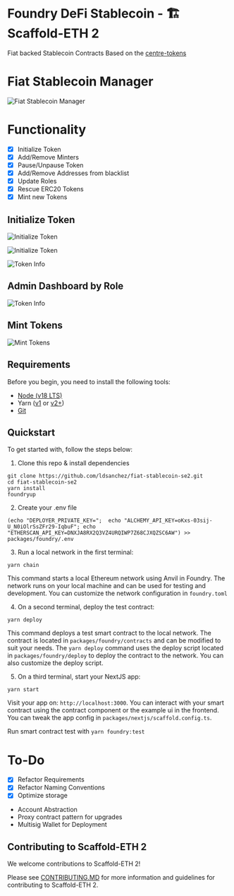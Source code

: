 # Foundry DeFi Stablecoin - 🏗 Scaffold-ETH 2

Fiat backed Stablecoin Contracts Based on the [centre-tokens](https://github.com/centrehq/centre-tokens)

# Fiat Stablecoin Manager

![Fiat Stablecoin Manager](https://github.com/ldsanchez/fiat-stablecoin-se2/assets/5996795/4e56e018-db1a-42d9-9660-1a4edfc6ed7e)

# Functionality

- [x] Initialize Token
- [x] Add/Remove Minters
- [x] Pause/Unpause Token
- [x] Add/Remove Addresses from blacklist
- [x] Update Roles
- [x] Rescue ERC20 Tokens
- [x] Mint new Tokens

## Initialize Token

![Initialize Token](https://github.com/ldsanchez/fiat-stablecoin-se2/assets/5996795/ee868e27-d84f-424d-9570-2ffcb0533a63)

![Initialize Token](https://github.com/ldsanchez/fiat-stablecoin-se2/assets/5996795/2802a7ed-c291-4a79-bb04-a1b9a72497b7)

![Token Info](https://github.com/ldsanchez/fiat-stablecoin-se2/assets/5996795/3ab04032-c1af-4090-bb55-82e5e4f2635d)

## Admin Dashboard by Role

![Token Info](https://github.com/ldsanchez/fiat-stablecoin-se2/assets/5996795/29e6ba9f-27ea-42e5-9115-dae4a658692b)

## Mint Tokens

![Mint Tokens](https://github.com/ldsanchez/fiat-stablecoin-se2/assets/5996795/5d588c51-406a-443b-a1c0-756a552fbe7a)

## Requirements

Before you begin, you need to install the following tools:

- [Node (v18 LTS)](https://nodejs.org/en/download/)
- Yarn ([v1](https://classic.yarnpkg.com/en/docs/install/) or [v2+](https://yarnpkg.com/getting-started/install))
- [Git](https://git-scm.com/downloads)

## Quickstart

To get started with, follow the steps below:

1. Clone this repo & install dependencies

```
git clone https://github.com/ldsanchez/fiat-stablecoin-se2.git
cd fiat-stablecoin-se2
yarn install
foundryup
```

2. Create your .env file

```
(echo "DEPLOYER_PRIVATE_KEY=";  echo "ALCHEMY_API_KEY=oKxs-03sij-U_N0iOlrSsZFr29-IqbuF"; echo "ETHERSCAN_API_KEY=DNXJA8RX2Q3VZ4URQIWP7Z68CJXQZSC6AW") >> packages/foundry/.env
```

3. Run a local network in the first terminal:

```
yarn chain
```

This command starts a local Ethereum network using Anvil in Foundry. The network runs on your local machine and can be used for testing and development. You can customize the network configuration in `foundry.toml`

4. On a second terminal, deploy the test contract:

```
yarn deploy
```

This command deploys a test smart contract to the local network. The contract is located in `packages/foundry/contracts` and can be modified to suit your needs. The `yarn deploy` command uses the deploy script located in `packages/foundry/deploy` to deploy the contract to the network. You can also customize the deploy script.

5. On a third terminal, start your NextJS app:

```
yarn start
```

Visit your app on: `http://localhost:3000`. You can interact with your smart contract using the contract component or the example ui in the frontend. You can tweak the app config in `packages/nextjs/scaffold.config.ts`.

Run smart contract test with `yarn foundry:test`

# To-Do

- [x] Refactor Requirements
- [x] Refactor Naming Conventions
- [x] Optimize storage
- Account Abstraction
- Proxy contract pattern for upgrades
- Multisig Wallet for Deployment

## Contributing to Scaffold-ETH 2

We welcome contributions to Scaffold-ETH 2!

Please see [CONTRIBUTING.MD](https://github.com/scaffold-eth/scaffold-eth-2/blob/main/CONTRIBUTING.md) for more information and guidelines for contributing to Scaffold-ETH 2.
